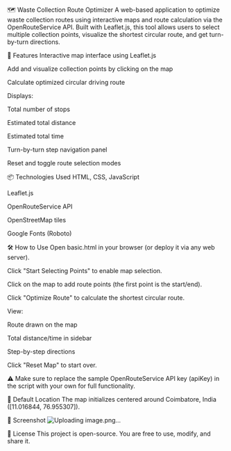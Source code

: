 🗺️ Waste Collection Route Optimizer
A web-based application to optimize waste collection routes using interactive maps and route calculation via the OpenRouteService API. Built with Leaflet.js, this tool allows users to select multiple collection points, visualize the shortest circular route, and get turn-by-turn directions.

🚀 Features
Interactive map interface using Leaflet.js

Add and visualize collection points by clicking on the map

Calculate optimized circular driving route

Displays:

Total number of stops

Estimated total distance

Estimated total time

Turn-by-turn step navigation panel

Reset and toggle route selection modes

📦 Technologies Used
HTML, CSS, JavaScript

Leaflet.js

OpenRouteService API

OpenStreetMap tiles

Google Fonts (Roboto)

🛠️ How to Use
Open basic.html in your browser (or deploy it via any web server).

Click "Start Selecting Points" to enable map selection.

Click on the map to add route points (the first point is the start/end).

Click "Optimize Route" to calculate the shortest circular route.

View:

Route drawn on the map

Total distance/time in sidebar

Step-by-step directions

Click "Reset Map" to start over.

⚠️ Make sure to replace the sample OpenRouteService API key (apiKey) in the script with your own for full functionality.

📍 Default Location
The map initializes centered around Coimbatore, India ([11.016844, 76.955307]).

📸 Screenshot
![Uploading image.png…]()

📄 License
This project is open-source. You are free to use, modify, and share it.

